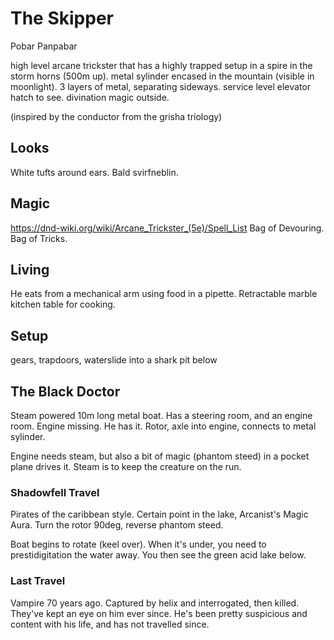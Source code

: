 # The Skipper
Pobar Panpabar

high level arcane trickster that has a highly trapped setup in a spire in the storm horns (500m up).
metal sylinder encased in the mountain (visible in moonlight).
3 layers of metal, separating sideways. service level elevator hatch to see.
divination magic outside.

(inspired by the conductor from the grisha triology)
## Looks
White tufts around ears. Bald svirfneblin.

## Magic
https://dnd-wiki.org/wiki/Arcane_Trickster_(5e)/Spell_List
Bag of Devouring.
Bag of Tricks.

## Living
He eats from a mechanical arm using food in a pipette.
Retractable marble kitchen table for cooking.

## Setup
gears, trapdoors, waterslide into a shark pit below

## The Black Doctor
Steam powered 10m long metal boat. Has a steering room, and an engine room.
Engine missing. He has it.
Rotor, axle into engine, connects to metal sylinder.

Engine needs steam, but also a bit of magic (phantom steed) in a pocket plane drives it.
Steam is to keep the creature on the run.

### Shadowfell Travel
Pirates of the caribbean style.
Certain point in the lake, Arcanist's Magic Aura. Turn the rotor 90deg, reverse phantom steed.

Boat begins to rotate (keel over). When it's under, you need to prestidigitation the water away.
You then see the green acid lake below.

### Last Travel
Vampire 70 years ago. Captured by helix and interrogated, then killed. They've kept an eye on him ever since. He's been pretty suspicious and content with his life, and has not travelled since.
